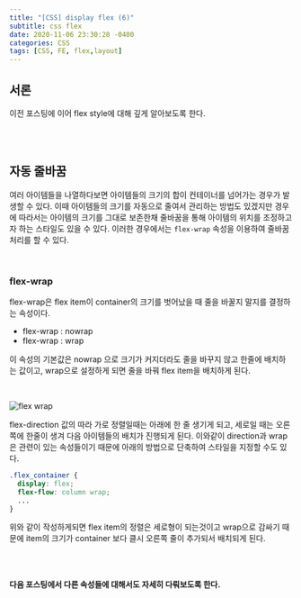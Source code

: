 ```yaml
---
title: "[CSS] display flex (6)"
subtitle: css flex
date: 2020-11-06 23:30:28 -0400
categories: CSS 
tags: [CSS, FE, flex,layout]
---
```


## 서론

이전 포스팅에 이어 flex style에 대해 깊게 알아보도록 한다.

<br><br>

## 자동 줄바꿈

여러 아이템들을 나열하다보면 아이템들의 크기의 합이 컨테이너를 넘어가는 경우가 발생할 수 있다.
이때 아이템들의 크기를 자동으로 줄여서 관리하는 방법도 있겠지만 경우에 따라서는 아이템의 크기를 그대로 보존한채 줄바꿈을 통해 아이템의 위치를 조정하고자 하는 스타일도 있을 수 있다. 이러한 경우에서는 `flex-wrap` 속성을 이용하여 줄바꿈 처리를 할 수 있다.

<br>

### flex-wrap

flex-wrap은 flex item이 container의 크기를 벗어났을 때 줄을 바꿀지 말지를 결정하는 속성이다.

- flex-wrap : nowrap
- flex-wrap : wrap

이 속성의 기본값은 nowrap 으로 크기가 커지더라도 줄을 바꾸지 않고 한줄에 배치하는 값이고,
wrap으로 설정하게 되면 줄을 바꿔 flex item을 배치하게 된다.

<br>

![flex wrap](https://junstar17.github.io/img/flex_wrap.png)


flex-direction 값의 따라 가로 정렬일때는 아래에 한 줄 생기게 되고, 세로일 때는 오른쪽에 한줄이 생겨 다음 아이템들의 배치가 진행되게 된다. 이와같이 direction과 wrap 은 관련이 있는 속성들이기 때문에 아래의 방법으로 단축하여 스타일을 지정할 수도 있다.


```css
.flex_container {
  display: flex;
  flex-flow: column wrap;
  ...
}
```

위와 같이 작성하게되면 flex item의 정렬은 세로형이 되는것이고 wrap으로 감싸기 때문에 item의 크기가 container 보다 클시 오른쪽 줄이 추가되서 배치되게 된다.


<br><br>

**다음 포스팅에서 다른 속성들에 대해서도 자세히 다뤄보도록 한다.**

